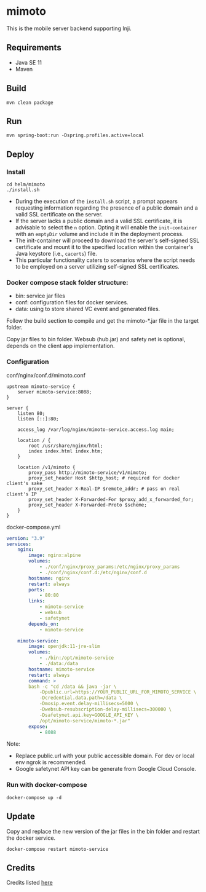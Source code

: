# mimoto
This is the mobile server backend supporting Inji.

## Requirements
- Java SE 11
- Maven

## Build
```shell
mvn clean package
```

## Run
```shell
mvn spring-boot:run -Dspring.profiles.active=local
```

## Deploy

### Install
```
cd helm/mimoto
./install.sh
```
* During the execution of the `install.sh` script, a prompt appears requesting information regarding the presence of a public domain and a valid SSL certificate on the server.
* If the server lacks a public domain and a valid SSL certificate, it is advisable to select the `n` option. Opting it will enable the `init-container` with an `emptyDir` volume and include it in the deployment process.
* The init-container will proceed to download the server's self-signed SSL certificate and mount it to the specified location within the container's Java keystore (i.e., `cacerts`) file.
* This particular functionality caters to scenarios where the script needs to be employed on a server utilizing self-signed SSL certificates.

### Docker compose stack folder structure:
- bin: service jar files
- conf: configuration files for docker services.
- data: using to store shared VC event and generated files.

Follow the build section to compile and get the mimoto-*.jar file in the target folder.

Copy jar files to bin folder. Websub (hub.jar) and safety net is optional, depends on the client app implementation.

### Configuration

conf/nginx/conf.d/mimoto.conf
```nginx
upstream mimoto-service {
    server mimoto-service:8088;
}

server {
    listen 80;
    listen [::]:80;

    access_log /var/log/nginx/mimoto-service.access.log main;

    location / {
        root /usr/share/nginx/html;
        index index.html index.htm;
    }

    location /v1/mimoto {
        proxy_pass http://mimoto-service/v1/mimoto;
        proxy_set_header Host $http_host; # required for docker client's sake
        proxy_set_header X-Real-IP $remote_addr; # pass on real client's IP
        proxy_set_header X-Forwarded-For $proxy_add_x_forwarded_for;
        proxy_set_header X-Forwarded-Proto $scheme;
    }
}
```

docker-compose.yml
```yaml
version: "3.9"
services:
    nginx:
        image: nginx:alpine
        volumes:
            - ./conf/nginx/proxy_params:/etc/nginx/proxy_params
            - ./conf/nginx/conf.d:/etc/nginx/conf.d
        hostname: nginx
        restart: always
        ports:
            - 80:80
        links:
            - mimoto-service
            - websub
            - safetynet
        depends_on:
            - mimoto-service

    mimoto-service:
        image: openjdk:11-jre-slim
        volumes:
            - ./bin:/opt/mimoto-service
            - ./data:/data
        hostname: mimoto-service
        restart: always
        command: >
        bash -c "cd /data && java -jar \
            -Dpublic.url=https://YOUR_PUBLIC_URL_FOR_MIMOTO_SERVICE \
            -Dcredential.data.path=/data \
            -Dmosip.event.delay-millisecs=5000 \
            -Dwebsub-resubscription-delay-millisecs=300000 \
            -Dsafetynet.api.key=GOOGLE_API_KEY \
            /opt/mimoto-service/mimoto-*.jar"
        expose:
            - 8088
```

Note:
- Replace public.url with your public accessible domain. For dev or local env ngrok is recommended.
- Google safetynet API key can be generate from Google Cloud Console.

### Run with docker-compose
```shell
docker-compose up -d
```

## Update

Copy and replace the new version of the jar files in the bin folder and restart the docker service.

```shell
docker-compose restart mimoto-service
```

## Credits
Credits listed [here](/Credits.md)
